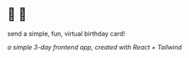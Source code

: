 # 🎉 🎉

send a simple, fun, virtual birthday card!

_a simple 3-day frontend app, created with React + Tailwind_
